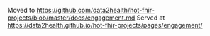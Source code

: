 Moved to https://github.com/data2health/hot-fhir-projects/blob/master/docs/engagement.md
Served at https://data2health.github.io/hot-fhir-projects/pages/engagement/